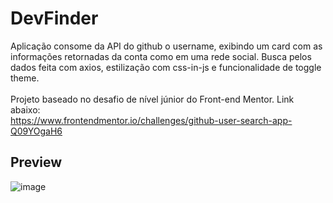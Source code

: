 # DevFinder
Aplicação consome da API do github o username, exibindo um card com as informações retornadas da conta como em uma rede social. Busca pelos dados feita com axios, estilização com css-in-js e funcionalidade de toggle theme. <br><br>
Projeto baseado no desafio de nível júnior do Front-end Mentor. Link abaixo: <br>
https://www.frontendmentor.io/challenges/github-user-search-app-Q09YOgaH6

## Preview

![image](https://user-images.githubusercontent.com/81372983/224020024-7145fb2f-6ddc-4604-aa3a-6a43019373dc.png)
